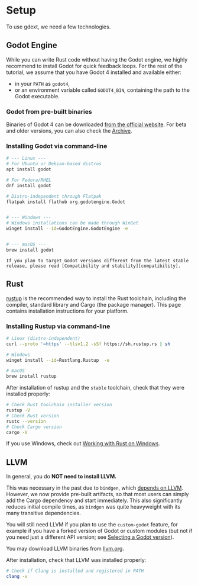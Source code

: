 <!--
  ~ Copyright (c) godot-rust; Bromeon and contributors.
  ~ This Source Code Form is subject to the terms of the Mozilla Public
  ~ License, v. 2.0. If a copy of the MPL was not distributed with this
  ~ file, You can obtain one at https://mozilla.org/MPL/2.0/.
-->

# Setup

To use gdext, we need a few technologies.


## Godot Engine

While you can write Rust code without having the Godot engine, we highly recommend to install Godot for quick feedback loops.
For the rest of the tutorial, we assume that you have Godot 4 installed and available either:

- in your `PATH` as `godot4`,
- or an environment variable called `GODOT4_BIN`, containing the path to the Godot executable.


### Godot from pre-built binaries

Binaries of Godot 4 can be downloaded [from the official website][godot-download].
For beta and older versions, you can also check the [Archive][godot-download-archive].


### Installing Godot via command-line

```bash
# --- Linux ---
# For Ubuntu or Debian-based distros
apt install godot

# For Fedora/RHEL
dnf install godot

# Distro-independent through Flatpak
flatpak install flathub org.godotengine.Godot


# --- Windows ---
# Windows installations can be made through WinGet
winget install --id=GodotEngine.GodotEngine -e


# --- macOS ---
brew install godot
```

```admonish note
If you plan to target Godot versions different from the latest stable release, please read [Compatibility and stability][compatibility].
```


## Rust

[rustup] is the recommended way to install the Rust toolchain, including the compiler, standard library and Cargo (the package manager).
This page contains installation instructions for your platform.


### Installing Rustup via command-line

```bash
# Linux (distro-independent)
curl --proto '=https' --tlsv1.2 -sSf https://sh.rustup.rs | sh

# Windows
winget install --id=Rustlang.Rustup  -e

# macOS
brew install rustup
```

After installation of rustup and the `stable` toolchain, check that they were installed properly:

```bash
# Check Rust toolchain installer version
rustup -V
# Check Rust version
rustc --version
# Check Cargo version
cargo -V
```

If you use Windows, check out [Working with Rust on Windows][rustup-windows].


## LLVM

In general, you do **NOT need to install LLVM.**


This was necessary in the past due to `bindgen`, which [depends on LLVM][llvm-bindgen].
However, we now provide pre-built artifacts, so that most users can simply add the Cargo dependency and start immediately.
This also significantly reduces initial compile times, as `bindgen` was quite heavyweight with its many transitive dependencies.

You will still need LLVM if you plan to use the `custom-godot` feature, for example if you have a forked version of Godot or custom
modules (but not if you need just a different API version; see [Selecting a Godot version][godot-version]).

You may download LLVM binaries from [llvm.org][llvm].

After installation, check that LLVM was installed properly:

```bash
# Check if Clang is installed and registered in PATH
clang -v
```


[compatibility]: ../advanced/compatibility.md
[godot-download]: https://godotengine.org/download/
[godot-download-archive]: https://godotengine.org/download/archive/
[godot-version]: ../advanced/godot-version.md
[llvm-bindgen]: https://rust-lang.github.io/rust-bindgen/requirements.html
[llvm]: https://releases.llvm.org
[rustup-windows]: https://github.com/rust-lang/rustup#working-with-rust-on-windows
[rustup]: https://rustup.rs
